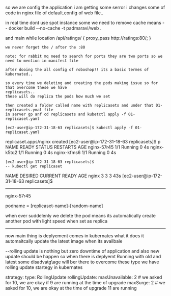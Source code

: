 so we are config the application i am getting some serror i changes some of code in nginx file 
of default.config of web file..

in real time dont use spot instance 
some we need to remove cache means
 -- docker build --no-cache -t padmaravi/web .

 and main while 
 location /api/ratings/ {
        proxy_pass http://ratings:80/;
    }

    we never forget the / after the :80

    note: for rabbit mq need to search for ports they are two ports so we need to mention in manifest file

    after dooing the all config of roboshop!! its a basic termes of kubernated..

    so every time we deleting and creating the pods making issue so for that overcome these we have
    replicasets..
    these will do replica the pods how much we set

    then created a folder called name with replicasets and under that 01-replicasets.ymal file
    in server gp anf cd replicasets and kubetctl apply -f 01-replicaset.yaml

    [ec2-user@ip-172-31-18-63 replicasets]$ kubectl apply -f 01-replicaset.yaml
replicaset.apps/nginx created
[ec2-user@ip-172-31-18-63 replicasets]$ p
NAME          READY   STATUS    RESTARTS   AGE
nginx-57r45   1/1     Running   0          4s
nginx-k5tq2   1/1     Running   0          4s
nginx-kfms6   1/1     Running   0          4s


    [ec2-user@ip-172-31-18-63 replicasets]$ 
    -- kubectl get replicaset

NAME    DESIRED   CURRENT   READY   AGE
nginx   3         3         3       43s
[ec2-user@ip-172-31-18-63 replicasets]$


-------------
nginx-57r45

podname = [replicaset-name]-[random-name]

when ever suddelenly we delete the pod means its automatically create another pod with light speed when set as replica

---------------
now main thing is deplyement comes in kubernates what it does it automaitcally update the latest image when its availbale

--rolling update is nothing but zero downtime of application and also new update should be happen
so when there is deplyemt Running with old and latest some disadvatg\age will ber there to overcome these type we have
rolling update startegy in kubernates

strategy:
    type: RollingUpdate
    rollingUpdate:
      maxUnavailable: 2 # we asked for 10, we are okay if 9 are running at the time of upgrade
      maxSurge: 2 # we asked for 10, we are okay at the time of upgrade 11 are running